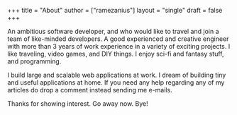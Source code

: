 +++
title = "About"
author = ["ramezanius"]
layout = "single"
draft = false
+++

An ambitious software developer, and who would like to travel and join a team of like-minded developers.
A good experienced and creative engineer with more than 3 years of work experience in a variety of exciting projects.
I like traveling, video games, and DIY things. I enjoy sci-fi and fantasy stuff, and programming.

I build large and scalable web applications at work.
I dream of building tiny and useful applications at home.
If you need any help regarding any of my articles do drop a comment
instead sending me e-mails.

Thanks for showing interest. Go away now. Bye!
